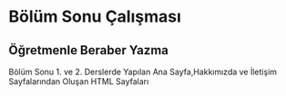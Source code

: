 # Bölüm Sonu Çalışması
## Öğretmenle Beraber Yazma
Bölüm Sonu 1. ve 2. Derslerde Yapılan Ana Sayfa,Hakkımızda ve İletişim Sayfalarından Oluşan HTML Sayfaları